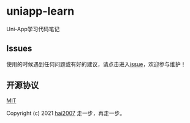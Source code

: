 # uniapp-learn
Uni-App学习代码笔记

## Issues
使用的时候遇到任何问题或有好的建议，请点击进入[issue](https://github.com/agile-contrib/uniapp-learn/issues)，欢迎参与维护！

开源协议
---------------------------------------
[MIT](https://github.com/agile-contrib/uniapp-learn/blob/master/LICENSE)

Copyright (c) 2021 [hai2007](https://hai2007.gitee.io/sweethome/) 走一步，再走一步。
